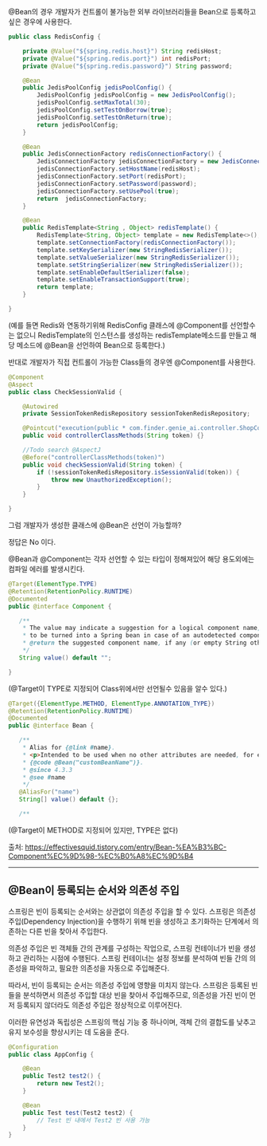 @Bean의 경우 개발자가 컨트롤이 불가능한 외부 라이브러리들을 Bean으로 등록하고 싶은 경우에 사용한다.
```java
public class RedisConfig {

    private @Value("${spring.redis.host}") String redisHost;
    private @Value("${spring.redis.port}") int redisPort;
    private @Value("${spring.redis.password}") String password;

    @Bean
    public JedisPoolConfig jedisPoolConfig() {
        JedisPoolConfig jedisPoolConfig = new JedisPoolConfig();
        jedisPoolConfig.setMaxTotal(30);
        jedisPoolConfig.setTestOnBorrow(true);
        jedisPoolConfig.setTestOnReturn(true);
        return jedisPoolConfig;
    }

    @Bean
    public JedisConnectionFactory redisConnectionFactory() {
        JedisConnectionFactory jedisConnectionFactory = new JedisConnectionFactory(jedisPoolConfig());
        jedisConnectionFactory.setHostName(redisHost);
        jedisConnectionFactory.setPort(redisPort);
        jedisConnectionFactory.setPassword(password);
        jedisConnectionFactory.setUsePool(true);
        return  jedisConnectionFactory;
    }

    @Bean
    public RedisTemplate<String , Object> redisTemplate() {
        RedisTemplate<String, Object> template = new RedisTemplate<>();
        template.setConnectionFactory(redisConnectionFactory());
        template.setKeySerializer(new StringRedisSerializer());
        template.setValueSerializer(new StringRedisSerializer());
        template.setStringSerializer(new StringRedisSerializer());
        template.setEnableDefaultSerializer(false);
        template.setEnableTransactionSupport(true);
        return template;
    }

}
```

(예를 들면 Redis와 연동하기위해 RedisConfig 클래스에 @Component를 선언할수는 없으니 RedisTemplate의 인스턴스를 생성하는 redisTemplate메소드를 만들고 해당 메소드에 @Bean을 선언하여 Bean으로 등록한다.)

반대로 개발자가 직접 컨트롤이 가능한 Class들의 경우엔 @Component를 사용한다.

```java
@Component
@Aspect
public class CheckSessionValid {

    @Autowired
    private SessionTokenRedisRepository sessionTokenRedisRepository;

    @Pointcut("execution(public * com.finder.genie_ai.controller.ShopController(..)) && args(token)")
    public void controllerClassMethods(String token) {}

    //Todo search @AspectJ
    @Before("controllerClassMethods(token)")
    public void checkSessionValid(String token) {
        if (!sessionTokenRedisRepository.isSessionValid(token)) {
            throw new UnauthorizedException();
        }
    }

}
```

그럼 개발자가 생성한 클래스에 @Bean은 선언이 가능할까?

정답은 No 이다.

@Bean과 @Component는 각자 선언할 수 있는 타입이 정해져있어 해당 용도외에는 컴파일 에러를 발생시킨다.

```java
@Target(ElementType.TYPE)
@Retention(RetentionPolicy.RUNTIME)
@Documented
public @interface Component {

   /**
    * The value may indicate a suggestion for a logical component name,
    * to be turned into a Spring bean in case of an autodetected component.
    * @return the suggested component name, if any (or empty String otherwise)
    */
   String value() default "";

}
```

(@Target이 TYPE로 지정되어 Class위에서만 선언될수 있음을 알수 있다.)

```java
@Target({ElementType.METHOD, ElementType.ANNOTATION_TYPE})
@Retention(RetentionPolicy.RUNTIME)
@Documented
public @interface Bean {

   /**
    * Alias for {@link #name}.
    * <p>Intended to be used when no other attributes are needed, for example:
    * {@code @Bean("customBeanName")}.
    * @since 4.3.3
    * @see #name
    */
   @AliasFor("name")
   String[] value() default {};

   /**
```
(@Target이 METHOD로 지정되어 있지만, TYPE은 없다)

출처: https://effectivesquid.tistory.com/entry/Bean-%EA%B3%BC-Component%EC%9D%98-%EC%B0%A8%EC%9D%B4

---

## @Bean이 등록되는 순서와 의존성 주입
스프링은 빈이 등록되는 순서와는 상관없이 의존성 주입을 할 수 있다. 스프링은 의존성 주입(Dependency Injection)을 수행하기 위해 빈을 생성하고 초기화하는 단계에서 의존하는 다른 빈을 찾아서 주입한다.   

의존성 주입은 빈 객체들 간의 관계를 구성하는 작업으로, 스프링 컨테이너가 빈을 생성하고 관리하는 시점에 수행된다. 스프링 컨테이너는 설정 정보를 분석하여 빈들 간의 의존성을 파악하고, 필요한 의존성을 자동으로 주입해준다.   

따라서, 빈이 등록되는 순서는 의존성 주입에 영향을 미치지 않는다. 스프링은 등록된 빈들을 분석하면서 의존성 주입할 대상 빈을 찾아서 주입해주므로, 의존성을 가진 빈이 먼저 등록되지 않더라도 의존성 주입은 정상적으로 이루어진다.

이러한 유연성과 독립성은 스프링의 핵심 기능 중 하나이며, 객체 간의 결합도를 낮추고 유지 보수성을 향상시키는 데 도움을 준다.

``` java 
@Configuration
public class AppConfig {

    @Bean
    public Test2 test2() {
        return new Test2();
    }

    @Bean
    public Test test(Test2 test2) {
        // Test 빈 내에서 Test2 빈 사용 가능
    }
}

```